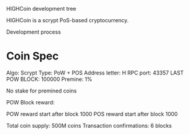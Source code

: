 
HIGHCoin development tree

HIGHCoin is a scrypt PoS-based cryptocurrency.

Development process

Coin Spec
===========================

Algo: Scrypt
Type: PoW + POS
Address letter: H
RPC port: 43357
LAST POW BLOCK: 100000
Premine: 1%

No stake for premined coins

POW Block reward:


POW reward start after block 1000
POS reward start after block 1000


Total coin supply: 500M coins
Transaction confirmations: 6 blocks


